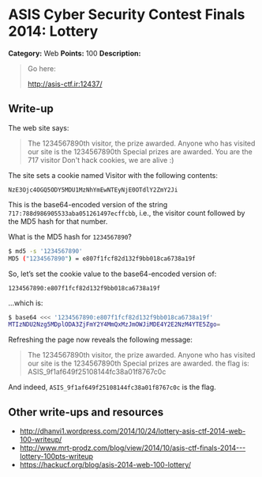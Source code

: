 # ASIS Cyber Security Contest Finals 2014: Lottery

**Category:** Web
**Points:** 100
**Description:**

> Go here:
>
> <http://asis-ctf.ir:12437/>

## Write-up

The web site says:

> The 1234567890th visitor, the prize awarded.
> Anyone who has visited our site is the 1234567890th Special prizes are awarded.
> You are the 717 visitor
> Don't hack cookies, we are alive :)

The site sets a cookie named Visitor with the following contents:

```
NzE3Ojc4OGQ5ODY5MDU1MzNhYmEwNTEyNjE0OTdlY2ZmY2Ji
```

This is the base64-encoded version of the string `717:788d986905533aba051261497ecffcbb`, i.e., the visitor count followed by the MD5 hash for that number.

What is the MD5 hash for `1234567890`?

```bash
$ md5 -s '1234567890'
MD5 ("1234567890") = e807f1fcf82d132f9bb018ca6738a19f
```

So, let’s set the cookie value to the base64-encoded version of:

```
1234567890:e807f1fcf82d132f9bb018ca6738a19f
```

…which is:

```bash
$ base64 <<< '1234567890:e807f1fcf82d132f9bb018ca6738a19f'
MTIzNDU2Nzg5MDplODA3ZjFmY2Y4MmQxMzJmOWJiMDE4Y2E2NzM4YTE5Zgo=
```

Refreshing the page now reveals the following message:

> The 1234567890th visitor, the prize awarded.
> Anyone who has visited our site is the 1234567890th Special prizes are awarded.
> the flag is: ASIS_9f1af649f25108144fc38a01f8767c0c

And indeed, `ASIS_9f1af649f25108144fc38a01f8767c0c` is the flag.

## Other write-ups and resources
* <http://dhanvi1.wordpress.com/2014/10/24/lottery-asis-ctf-2014-web-100-writeup/>
* <http://www.mrt-prodz.com/blog/view/2014/10/asis-ctf-finals-2014---lottery-100pts-writeup>
* <https://hackucf.org/blog/asis-2014-web-100-lottery/>
